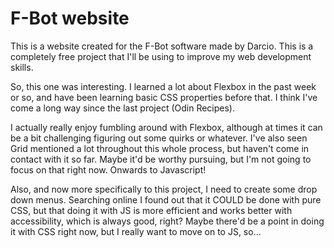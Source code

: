 # F-Bot website

This is a website created for the F-Bot software made by Darcio. This is a completely free project that I'll be using to improve my web development skills.

So, this one was interesting. I learned a lot about Flexbox in the past week or so, and have been learning basic CSS properties before that. I think I've come a long way since the last project (Odin Recipes).

I actually really enjoy fumbling around with Flexbox, although at times it can be a bit challenging figuring out some quirks or whatever. I've also seen Grid mentioned a lot throughout this whole process, but haven't come in contact with it so far. Maybe it'd be worthy pursuing, but I'm not going to focus on that right now. Onwards to Javascript!

Also, and now more specifically to this project, I need to create some drop down menus. Searching online I found out that it COULD be done with pure CSS, but that doing it with JS is more efficient and works better with accessibility, which is always good, right? Maybe there'd be a point in doing it with CSS right now, but I really want to move on to JS, so...

